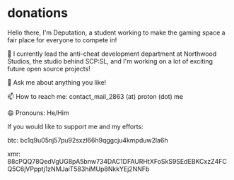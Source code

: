 # donations

Hello there, I'm Deputation, a student working to make the gaming space a fair place for everyone to compete in!

🔭 I currently lead the anti-cheat development department at Northwood Studios, the studio behind SCP:SL, and I'm working on a lot of exciting future open source projects!

💬 Ask me about anything you like!

📫 How to reach me: contact_mail_2863 (at) proton (dot) me

😄 Pronouns: He/Him

If you would like to support me and my efforts:

btc: bc1q9u05nj57pu92sxzl66h9qggcju4kmpduw2la6h

xmr: 88cPQQ78QedVgUG8pA5bnw734DAC1DFAURHtXFoSkS9SEdEBKCxzZ4FCQ5C6jVPpptj1zNMJaiT583hiMUp8NkkYEj2NNFb
